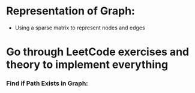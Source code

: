 # Representation of Graph:
- Using a sparse matrix to represent nodes and edges

# Go through LeetCode exercises and theory to implement everything
### Find if Path Exists in Graph:


